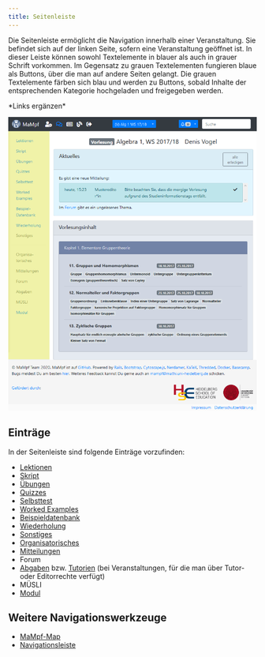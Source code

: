 ```yaml
---
title: Seitenleiste
---
```


Die Seitenleiste ermöglicht die Navigation innerhalb einer Veranstaltung. Sie befindet sich auf der linken Seite, sofern eine Veranstaltung geöffnet ist. In dieser Leiste können sowohl Textelemente in blauer als auch in grauer Schrift vorkommen. Im Gegensatz zu grauen Textelementen fungieren blaue als Buttons, über die man auf andere Seiten gelangt. Die grauen Textelemente färben sich blau und werden zu Buttons, sobald Inhalte der entsprechenden Kategorie hochgeladen und freigegeben werden.

\*Links ergänzen\*

![](/img/Veranstaltung_Sidebar.png)

## Einträge

In der Seitenleiste sind folgende Einträge vorzufinden:

* [Lektionen](lessons.md)
* [Skript](manuscript.md)
* [Übungen](exercises.md)
* [Quizzes](quizzes.md)
* [Selbsttest](self-assessment.md)
* [Worked Examples](worked-examples.md)
* [Beispieldatenbank](erdbeere.md)
* [Wiederholung](repetition.md)
* [Sonstiges](miscellaneous.md)
* [Organisatorisches](general-information.md)
* [Mitteilungen](announcements.md)
* Forum
* [Abgaben](submissions.md) bzw. [Tutorien](tut-ed-ad-tutorials) (bei Veranstaltungen, für die man über Tutor- oder Editorrechte verfügt)
* MÜSLI
* [Modul](module.md)

## Weitere Navigationswerkzeuge
* [MaMpf-Map](mampf-maps.md)
* [Navigationsleiste](nav-bar.md)
